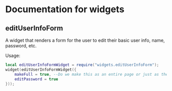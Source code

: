 # Documentation for widgets

## editUserInfoForm

A widget that renders a form for the user to edit their basic user info, name, password, etc.

Usage:

```lua
local editUserInfoFormWidget = require("widgets.editUserInfoForm");
widget(editUserInfoFormWidget({
	makeFull = true, --Do we make this as an entire page or just as the form COMPONENTS i.e NO surrounding form tag
	editPassword = true
}));
```

